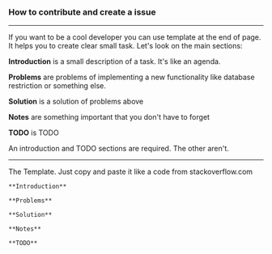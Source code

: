### How to contribute and create a issue

***

If you want to be a cool developer you can use template at the end of page. It helps you to create clear small task. Let's look on the main sections:

**Introduction** is a small description of a task. It's like an agenda.

**Problems** are problems of implementing a new functionality like database restriction or something else.

**Solution** is a solution of problems above

**Notes** are something important that you don't have to forget

**TODO** is TODO

An introduction and TODO sections are required. The other aren't.

***

The Template. Just copy and paste it like a code from stackoverflow.com

```
**Introduction**

**Problems**

**Solution**

**Notes**

**TODO**
```
